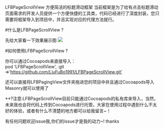 



LFBPageScrollView
方便简洁的标题滑动框架
当前框架是为了给有点击标题滑动页面需求的开发人员提供一个方便快捷的工具类，代码已经进行了深度封装，您只需要将框架导入到项目中，并且实现对应的代理方法就行。


#什么是LFBPageScrollView ?

 先给大家看一下效果展示图
![](https://github.com/LiuFuBo1991/LFBPageScrollView/raw/master/LFBPagingView/Resources/effect.gif)
 
#如何使用LFBPageScrollView ?

 你可以通过Cocoapods来直接导入：<br>
 pod ‘LFBPageScrollView’, :git =>’https://github.com/LiuFuBo1991/LFBPageScrollView.git’
 
 还可以直接将LFBPagingView文件夹拖进您的项目中并且通过Cocoapods导入Masonry就可以使用了
 
  **?注意:LFBPageScrollView目前只能通过Cocoapods的私有库来导入，当然，未来我也会将代码上传到Cocoapods进行托管。大家在使用过程中遇到什么不太好的体验，或者有什么不清楚的地方都可以给我留言~！

 有任何问题欢迎issue我,你们的issue才是我的动力~! thanks
